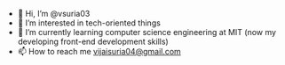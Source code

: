 - 👋 Hi, I’m @vsuria03
- 👀 I’m interested in tech-oriented things
- 🌱 I’m currently learning computer science engineering at MIT (now my developing front-end development skills)
- 📫 How to reach me vijaisuria04@gmail.com

<!---
vsuria03/vsuria03 is a ✨ special ✨ repository because its `README.md` (this file) appears on your GitHub profile.
You can click the Preview link to take a look at your changes.
--->

